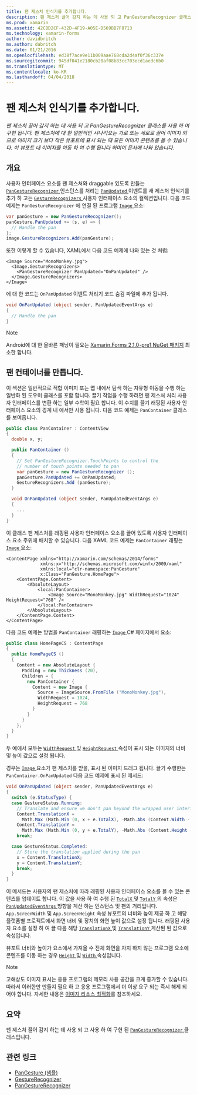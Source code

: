 ```yaml
---
title: 팬 제스처 인식기를 추가합니다.
description: 팬 제스처 끌어 감지 하는 데 사용 되 고 PanGestureRecognizer 클래스를 사용 하 여 구현 됩니다. 팬 제스처에 대 한 일반적인 시나리오는 가로 또는 세로로 끌어 이미지 되므로 이미지 크기 보다 작은 뷰포트에 표시 되는 때 모든 이미지 콘텐츠를 볼 수 있습니다. 이 뷰포트 내 이미지를 이동 하 여 수행 됩니다 하며이 문서에 나와 있습니다.
ms.prod: xamarin
ms.assetid: 42CBD2CF-432D-4F19-A05E-D569BB7F8713
ms.technology: xamarin-forms
author: davidbritch
ms.author: dabritch
ms.date: 01/21/2016
ms.openlocfilehash: ed38f7ace9e11b009aae768cda2d4af0f36c337e
ms.sourcegitcommit: 945df041e2180cb20af08b83cc703ecd1aedc6b0
ms.translationtype: MT
ms.contentlocale: ko-KR
ms.lasthandoff: 04/04/2018
---
```

# <a name="adding-a-pan-gesture-recognizer"></a>팬 제스처 인식기를 추가합니다.

_팬 제스처 끌어 감지 하는 데 사용 되 고 PanGestureRecognizer 클래스를 사용 하 여 구현 됩니다. 팬 제스처에 대 한 일반적인 시나리오는 가로 또는 세로로 끌어 이미지 되므로 이미지 크기 보다 작은 뷰포트에 표시 되는 때 모든 이미지 콘텐츠를 볼 수 있습니다. 이 뷰포트 내 이미지를 이동 하 여 수행 됩니다 하며이 문서에 나와 있습니다._

## <a name="overview"></a>개요

사용자 인터페이스 요소를 팬 제스처와 draggable 있도록 만들는 [ `PanGestureRecognizer` ](https://developer.xamarin.com/api/type/Xamarin.Forms.PanGestureRecognizer/) 인스턴스를 처리는 [ `PanUpdated` ](https://developer.xamarin.com/api/event/Xamarin.Forms.PanGestureRecognizer.PanUpdated/) 이벤트를 새 제스처 인식기를 추가 하 고는 [ `GestureRecognizers` ](https://developer.xamarin.com/api/property/Xamarin.Forms.View.GestureRecognizers/) 사용자 인터페이스 요소의 컬렉션입니다. 다음 코드 예제는 `PanGestureRecognizer` 에 연결 된 프로그램 [ `Image` ](https://developer.xamarin.com/api/type/Xamarin.Forms.Image/) 요소:

```csharp
var panGesture = new PanGestureRecognizer();
panGesture.PanUpdated += (s, e) => {
  // Handle the pan
};
image.GestureRecognizers.Add(panGesture);
```

또한 이렇게 할 수 있습니다, XAML에서 다음 코드 예제에 나와 있는 것 처럼:

```xaml
<Image Source="MonoMonkey.jpg">
  <Image.GestureRecognizers>
    <PanGestureRecognizer PanUpdated="OnPanUpdated" />
  </Image.GestureRecognizers>
</Image>
```

에 대 한 코드는 `OnPanUpdated` 이벤트 처리기 코드 숨김 파일에 추가 됩니다.

```csharp
void OnPanUpdated (object sender, PanUpdatedEventArgs e)
{
  // Handle the pan
}
```

> [!NOTE]
> Android에 대 한 올바른 패닝이 필요는 [Xamarin.Forms 2.1.0-pre1 NuGet 패키지](https://www.nuget.org/packages/Xamarin.Forms/2.1.0.6501-pre1) 최소한 합니다.

## <a name="creating-a-pan-container"></a>팬 컨테이너를 만듭니다.

이 섹션은 일반적으로 적합 이미지 또는 맵 내에서 탐색 하는 자유형 이동을 수행 하는 일반화 된 도우미 클래스를 포함 합니다. 끌기 작업을 수행 하려면 팬 제스처 처리 사용자 인터페이스를 변환 하는 일부 수학이 필요 합니다. 이 수치를 끌기 래핑된 사용자 인터페이스 요소의 경계 내 에서만 사용 됩니다. 다음 코드 예제는 `PanContainer` 클래스를 보여줍니다.

```csharp
public class PanContainer : ContentView
{
  double x, y;

  public PanContainer ()
  {
    // Set PanGestureRecognizer.TouchPoints to control the
    // number of touch points needed to pan
    var panGesture = new PanGestureRecognizer ();
    panGesture.PanUpdated += OnPanUpdated;
    GestureRecognizers.Add (panGesture);
  }

  void OnPanUpdated (object sender, PanUpdatedEventArgs e)
  {
    ...
  }
}
```

이 클래스 팬 제스처를 래핑된 사용자 인터페이스 요소를 끌어 있도록 사용자 인터페이스 요소 주위에 배치할 수 있습니다. 다음 XAML 코드 예제는 `PanContainer` 래핑는 [ `Image` ](https://developer.xamarin.com/api/type/Xamarin.Forms.Image/) 요소:

```xaml
<ContentPage xmlns="http://xamarin.com/schemas/2014/forms"
             xmlns:x="http://schemas.microsoft.com/winfx/2009/xaml"
             xmlns:local="clr-namespace:PanGesture"
             x:Class="PanGesture.HomePage">
    <ContentPage.Content>
        <AbsoluteLayout>
            <local:PanContainer>
                <Image Source="MonoMonkey.jpg" WidthRequest="1024" HeightRequest="768" />
            </local:PanContainer>
        </AbsoluteLayout>
    </ContentPage.Content>
</ContentPage>
```

다음 코드 예제는 방법을 `PanContainer` 래핑하는 [ `Image` ](https://developer.xamarin.com/api/type/Xamarin.Forms.Image/) C# 페이지에서 요소:

```csharp
public class HomePageCS : ContentPage
{
  public HomePageCS ()
  {
    Content = new AbsoluteLayout {
      Padding = new Thickness (20),
      Children = {
        new PanContainer {
          Content = new Image {
            Source = ImageSource.FromFile ("MonoMonkey.jpg"),
            WidthRequest = 1024,
            HeightRequest = 768
          }
        }
      }
    };
  }
}
```

두 예에서 모두는 [ `WidthRequest` ](https://developer.xamarin.com/api/property/Xamarin.Forms.VisualElement.WidthRequest/) 및 [ `HeightRequest` ](https://developer.xamarin.com/api/property/Xamarin.Forms.VisualElement.HeightRequest/) 속성이 표시 되는 이미지의 너비 및 높이 값으로 설정 됩니다.

경우는 [ `Image` ](https://developer.xamarin.com/api/type/Xamarin.Forms.Image/) 요소가 팬 제스처를 받을, 표시 된 이미지 드래그 됩니다. 끌기 수행한는 `PanContainer.OnPanUpdated` 다음 코드 예제에 표시 된 메서드:

```csharp
void OnPanUpdated (object sender, PanUpdatedEventArgs e)
{
  switch (e.StatusType) {
  case GestureStatus.Running:
    // Translate and ensure we don't pan beyond the wrapped user interface element bounds.
    Content.TranslationX =
      Math.Max (Math.Min (0, x + e.TotalX), -Math.Abs (Content.Width - App.ScreenWidth));
    Content.TranslationY =
      Math.Max (Math.Min (0, y + e.TotalY), -Math.Abs (Content.Height - App.ScreenHeight));
    break;

  case GestureStatus.Completed:
    // Store the translation applied during the pan
    x = Content.TranslationX;
    y = Content.TranslationY;
    break;
  }
}
```

이 메서드는 사용자의 팬 제스처에 따라 래핑된 사용자 인터페이스 요소를 볼 수 있는 콘텐츠를 업데이트 합니다. 이 값을 사용 하 여 수행 된 [ `TotalX` ](https://developer.xamarin.com/api/property/Xamarin.Forms.PanUpdatedEventArgs.TotalX/) 및 [ `TotalY` ](https://developer.xamarin.com/api/property/Xamarin.Forms.PanUpdatedEventArgs.TotalY/) 의 속성은 [ `PanUpdatedEventArgs` ](https://developer.xamarin.com/api/type/Xamarin.Forms.PanUpdatedEventArgs/) 방향을 계산 하는 인스턴스 및 팬의 거리입니다. `App.ScreenWidth` 및 `App.ScreenHeight` 속성 뷰포트의 너비와 높이 제공 하 고 해당 플랫폼별 프로젝트에서 화면 너비 및 장치의 화면 높이 값으로 설정 됩니다. 래핑된 사용자 요소를 설정 하 여 끌 다음 해당 [ `TranslationX` ](https://developer.xamarin.com/api/property/Xamarin.Forms.VisualElement.TranslationX/) 및 [ `TranslationY` ](https://developer.xamarin.com/api/property/Xamarin.Forms.VisualElement.TranslationY/) 계산된 된 값으로 속성입니다.

뷰포트 너비와 높이가 요소에서 가져올 수 전체 화면을 차지 하지 않는 프로그램 요소에 콘텐츠를 이동 하는 경우 [ `Height` ](https://developer.xamarin.com/api/property/Xamarin.Forms.VisualElement.Height/) 및 [ `Width` ](https://developer.xamarin.com/api/property/Xamarin.Forms.VisualElement.Width/) 속성입니다.

> [!NOTE]
> 고해상도 이미지 표시는 응용 프로그램의 메모리 사용 공간을 크게 증가할 수 있습니다. 따라서 이러한만 만들지 필요 하 고 응용 프로그램에서 더 이상 요구 되는 즉시 해제 되어야 합니다. 자세한 내용은 [이미지 리소스 최적화](~/xamarin-forms/deploy-test/performance.md#optimizeimages)를 참조하세요.

## <a name="summary"></a>요약

팬 제스처 끌어 감지 하는 데 사용 되 고 사용 하 여 구현 된 [ `PanGestureRecognizer` ](https://developer.xamarin.com/api/type/Xamarin.Forms.PanGestureRecognizer/) 클래스입니다.



## <a name="related-links"></a>관련 링크

- [PanGesture (샘플)](https://developer.xamarin.com/samples/xamarin-forms/WorkingWithGestures/PanGesture/)
- [GestureRecognizer](https://developer.xamarin.com/api/type/Xamarin.Forms.GestureRecognizer/)
- [PanGestureRecognizer](https://developer.xamarin.com/api/type/Xamarin.Forms.PanGestureRecognizer/)
